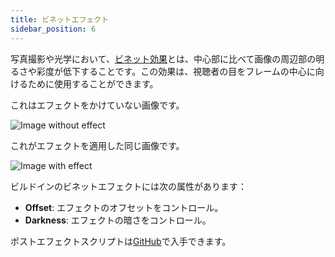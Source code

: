 ```yaml
---
title: ビネットエフェクト
sidebar_position: 6
---
```


写真撮影や光学において、[ビネット効果][1]とは、中心部に比べて画像の周辺部の明るさや彩度が低下することです。この効果は、視聴者の目をフレームの中心に向けるために使用することができます。

これはエフェクトをかけていない画像です。

![Image without effect](/images/user-manual/graphics/posteffects/without-effects.png)

これがエフェクトを適用した同じ画像です。

![Image with effect](/images/user-manual/graphics/posteffects/with-vignette.png)

ビルドインのビネットエフェクトには次の属性があります：

* **Offset**: エフェクトのオフセットをコントロール。
* **Darkness**: エフェクトの暗さをコントロール。

ポストエフェクトスクリプトは[GitHub][4]で入手できます。

[1]: https://en.wikipedia.org/wiki/Vignetting
[4]: https://github.com/playcanvas/engine/blob/main/scripts/posteffects/posteffect-vignette.js

